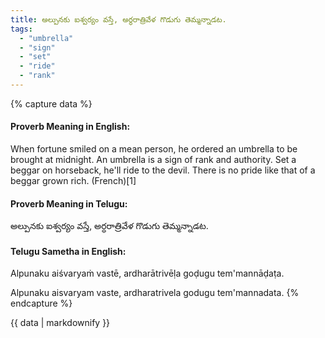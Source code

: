 ```yaml
---
title: అల్పునకు ఐశ్వర్యం వస్తే, అర్ధరాత్రివేళ గొడుగు తెమ్మన్నాడట.
tags:
  - "umbrella"
  - "sign"
  - "set"
  - "ride"
  - "rank"
---
```


{% capture data %}
#### Proverb Meaning in English:
When fortune smiled on a mean person, he ordered an umbrella to be brought at midnight.
An umbrella is a sign of rank and authority.
Set a beggar on horseback, he'll ride to the devil.
There is no pride like that of a beggar grown rich. (French)[1]

#### Proverb Meaning in Telugu:
అల్పునకు ఐశ్వర్యం వస్తే, అర్ధరాత్రివేళ గొడుగు తెమ్మన్నాడట.

#### Telugu Sametha in English:
Alpunaku aiśvaryaṁ vastē, ardharātrivēḷa goḍugu tem'mannāḍaṭa.

Alpunaku aisvaryam vaste, ardharatrivela godugu tem'mannadata.
{% endcapture %}

{{ data | markdownify }}

